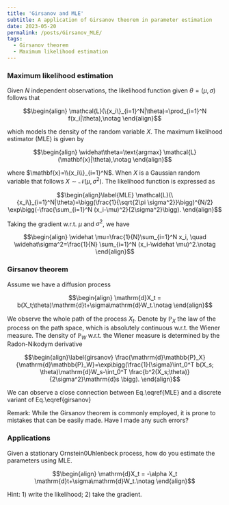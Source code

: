 ```yaml
---
title: 'Girsanov and MLE'
subtitle: A application of Girsanov theorem in parameter estimation
date: 2023-05-20
permalink: /posts/Girsanov_MLE/
tags:
  - Girsanov theorem
  - Maximum likelihood estimation
---
```


### Maximum likelihood estimation

Given $N$ independent observations, the likelihood function given $\theta=(\mu, \sigma)$ follows that

$$\begin{align}
\mathcal{L}(\{x_i\}_{i=1}^N|\theta)=\prod_{i=1}^N f(x_i|\theta),\notag
\end{align}$$

which models the density of the random variable $X$. The maximum likelihood estimator (MLE) is given by

$$\begin{align}
\widehat\theta=\text{argmax} \mathcal{L}(\mathbf{x}|\theta),\notag
\end{align}$$

where $\mathbf{x}=\\{x_i\\}_{i=1}^N$. When $X$ is a Gaussian random variable that follows $X\sim \mathcal{N}(\mu, \sigma^2)$. The likelihood function is expressed as

$$\begin{align}\label{MLE}
\mathcal{L}(\{x_i\}_{i=1}^N|\theta)=\bigg(\frac{1}{\sqrt{2\pi \sigma^2}}\bigg)^{N/2} \exp\bigg(-\frac{\sum_{i=1}^N (x_i-\mu)^2}{2\sigma^2}\bigg).
\end{align}$$

Taking the gradient w.r.t. $\mu$ and $\sigma^2$, we have

$$\begin{align}
\widehat \mu=\frac{1}{N}\sum_{i=1}^N x_i, \quad \widehat\sigma^2=\frac{1}{N} \sum_{i=1}^N (x_i-\widehat \mu)^2.\notag
\end{align}$$


### Girsanov theorem

Assume we have a diffusion process

$$\begin{align}
\mathrm{d}X_t = b(X_t;\theta)\mathrm{d}t+\sigma\mathrm{d}W_t.\notag
\end{align}$$

We observe the whole path of the process $X_t$. Denote by $\mathbb{P}_X$ the law of the process on the path space, which is absolutely continuous w.r.t. the Wiener measure. The density of $\mathbb{P}_W$ w.r.t. the Wiener measure is determined by the Radon-Nikodym derivative 

$$\begin{align}\label{girsanov}
\frac{\mathrm{d}\mathbb{P}_X}{\mathrm{d}\mathbb{P}_W}=\exp\bigg(\frac{1}{\sigma}\int_0^T b(X_s; \theta)\mathrm{d}W_s-\int_0^T \frac{b^2(X_s;\theta)}{2\sigma^2}\mathrm{d}s \bigg).
\end{align}$$




We can observe a close connection between Eq.\eqref{MLE} and a discrete variant of Eq.\eqref{girsanov} 

Remark: While the Girsanov theorem is commonly employed, it is prone to mistakes that can be easily made. Have I made any such errors?


### Applications

Given a stationary Ornstein0Uhlenbeck process, how do you estimate the parameters using MLE.

$$\begin{align}
\mathrm{d}X_t = -\alpha X_t \mathrm{d}t+\sigma\mathrm{d}W_t.\notag
\end{align}$$

Hint: 1) write the likelihood; 2) take the gradient.


<!-- $$\begin{align}

\end{align}$$


$$\begin{align}

\end{align}$$

$$\begin{align}

\end{align}$$

$$\begin{align}

\end{align}$$ -->